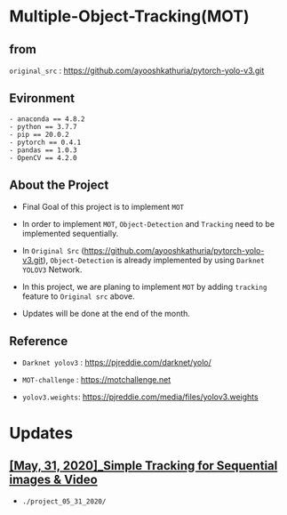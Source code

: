 Multiple-Object-Tracking(MOT)
=======

from
----
```original_src``` :  https://github.com/ayooshkathuria/pytorch-yolo-v3.git


 Evironment
 -------
``` 
- anaconda == 4.8.2
- python == 3.7.7
- pip == 20.0.2
- pytorch == 0.4.1
- pandas == 1.0.3
- OpenCV == 4.2.0
```


About the Project
--------
- Final Goal of this project is to implement ```MOT``` 

- In order to implement ```MOT```, ```Object-Detection``` and ```Tracking``` need to be implemented sequentially.

- In ```Original Src``` (https://github.com/ayooshkathuria/pytorch-yolo-v3.git),  ```Object-Detection``` is already implemented by using ```Darknet YOLOV3``` Network.

- In this project, we are planing to implement ```MOT``` by adding  ```tracking``` feature to ```Original src``` above.

- Updates will be done at the end of the month.

Reference
----------
- ```Darknet yolov3``` : https://pjreddie.com/darknet/yolo/

- ```MOT-challenge``` : https://motchallenge.net

- ```yolov3.weights```: https://pjreddie.com/media/files/yolov3.weights

Updates
======
[[May, 31, 2020]_Simple Tracking for Sequential images & Video](https://github.com/Sangheon-Yang/MOT/tree/master/project_05_31_2020)
------------------------
-  ```./project_05_31_2020/```
